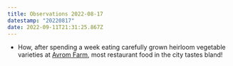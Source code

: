 ```yaml
---
title: Observations 2022-08-17
datestamp: "20220817"
date: 2022-09-11T21:31:25.867Z
---
```

- How, after spending a week eating carefully grown heirloom vegetable varieties at [Avrom Farm](https://avromfarm.com), most restaurant food in the city tastes bland!
